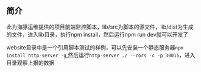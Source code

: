 ## 简介

此为海豚运维提供的项目前端监控脚本，lib/src为脚本的源文件，lib/dist为生成的文件，进入lib目录，执行npm install，然后运行npm run dev就可以开发了

website目录中是一个引用脚本测试的样例，可以先安装一个静态服务器```npm install http-server -g```,然后运行```http-server ./ --cors -c -p 30015```，进入目录观察上报的数据